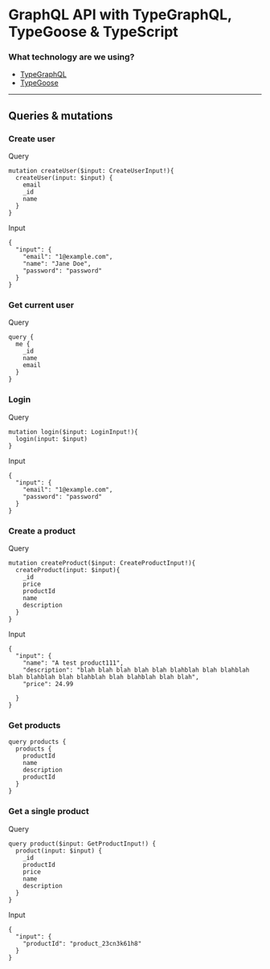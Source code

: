 # GraphQL API with TypeGraphQL, TypeGoose & TypeScript

### What technology are we using?
* [TypeGraphQL](https://typegraphql.com/)
* [TypeGoose](https://typegoose.github.io/typegoose/)


---

## Queries & mutations
### Create user
Query
```
mutation createUser($input: CreateUserInput!){
  createUser(input: $input) {
    email
    _id
    name
  }
}
```

Input
```
{
  "input": {
    "email": "1@example.com",
    "name": "Jane Doe",
    "password": "password"
  }
}
```

### Get current user
Query
```
query {
  me {
    _id
    name
    email
  }
}
```

### Login
Query
```
mutation login($input: LoginInput!){
  login(input: $input) 
}
```

Input
```
{
  "input": {
    "email": "1@example.com",
    "password": "password"
  }
}
```

### Create a product
Query
```
mutation createProduct($input: CreateProductInput!){
  createProduct(input: $input){
    _id
    price
    productId
    name
    description
  }
}
```

Input
```
{
  "input": {
    "name": "A test product111",
    "description": "blah blah blah blah blah blahblah blah blahblah blah blahblah blah blahblah blah blahblah blah blah",
    "price": 24.99
    
  }
}
```

### Get products
```
query products {
  products {
    productId
    name
    description
    productId
  }
}
```

### Get a single product
Query
```
query product($input: GetProductInput!) {
  product(input: $input) {
    _id
    productId
    price
    name
    description
  }
}
```

Input
```
{
  "input": {
    "productId": "product_23cn3k61h8"
  }
}
```
